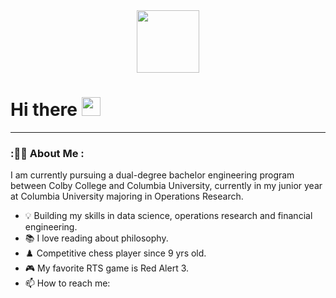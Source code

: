 
<!--
**zirangu/zirangu** is a ✨ _special_ ✨ repository because its `README.md` (this file) appears on your GitHub profile.

Here are some ideas to get you started:

- 🔭 I’m currently working on ...
- 🌱 I’m currently learning ...
- 👯 I’m looking to collaborate on ...
- 🤔 I’m looking for help with ...
- 💬 Ask me about ...
- 📫 How to reach me: ...
- 😄 Pronouns: ...
- ⚡ Fun fact: ...
-->


<div id="header" align="center">
  <img src="https://media.giphy.com/media/zPbnEgxsPJOJSD3qfr/giphy.gif" width="100"/>
</div>

<h1>
  Hi there
  <img src="https://media.giphy.com/media/hvRJCLFzcasrR4ia7z/giphy.gif" width="30px"/>
</h1>

---

### ::man_technologist: About Me :

I am currently pursuing a dual-degree bachelor engineering program between Colby College and Columbia University, currently in my junior year at Columbia University majoring in Operations Research.

- :bulb: Building my skills in data science, operations research and financial engineering.
- :books: I love reading about philosophy.
- :chess_pawn: Competitive chess player since 9 yrs old.
- :video_game: My favorite RTS game is Red Alert 3.
- :mailbox: How to reach me: 
